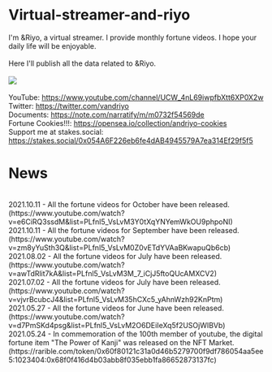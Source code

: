 # Virtual-streamer-and-riyo
I'm &Riyo, a virtual streamer. I provide monthly fortune videos. I hope your daily life will be enjoyable.
<br>
<br>
Here I'll publish all the data related to &amp;Riyo.
<br>
<br>
[![](./thumbnails/thumbnail_video_01.gif)](https://www.youtube.com/channel/UCW_4nL69iwpfbXtt6XP0X2w)
<br>
<br>
YouTube: https://www.youtube.com/channel/UCW_4nL69iwpfbXtt6XP0X2w
<br>
Twitter: https://twitter.com/vandriyo
<br>
Documents: https://note.com/narratify/m/m0732f54569de
<br>
Fortune Cookies!!!: https://opensea.io/collection/andriyo-cookies
<br>
Support me at stakes.social: https://stakes.social/0x054A6F226eb6fe4dAB4945579A7ea314Ef29f5f5
<br>
# News
<br>
2021.10.11 - All the fortune videos for October have been released. (https://www.youtube.com/watch?v=e6CiRQ3ssdM&list=PLfnl5_VsLvM3Y0tXqYNYemWkOU9phpoNI)
<br>
2021.10.11 - All the fortune videos for September have been released. (https://www.youtube.com/watch?v=zm8yYuSth3Q&list=PLfnl5_VsLvM0Z0vETdYVAaBKwapuQb6cb)
<br>
2021.08.02 - All the fortune videos for July have been released. (https://www.youtube.com/watch?v=awTdRlit7kA&list=PLfnl5_VsLvM3M_7_iCjJ5ftoQUcAMXCV2)
<br>
2021.07.02 - All the fortune videos for July have been released. (https://www.youtube.com/watch?v=vjvrBcubcJ4&list=PLfnl5_VsLvM35hCXc5_yAhnWzh92KnPtm)
<br>
2021.05.27 - All the fortune videos for June have been released. (https://www.youtube.com/watch?v=d7PmSKd4psg&list=PLfnl5_VsLvM2O6DEiIeXq5f2USOjWIBVb)
<br>
2021.05.24 - In commemoration of the 100th member of youtube, the digital fortune item "The Power of Kanji" was released on the NFT Market.(https://rarible.com/token/0x60f80121c31a0d46b5279700f9df786054aa5ee5:1023404:0x68f0f416d4b03abb8f035ebb1fa86652873137fc)